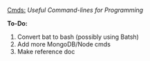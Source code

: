 <emphasis><a href = "https://github.com/Sondro/Cmds">Cmds:</emphasis></a> <i>Useful Command-lines for Programming</i>

**To-Do:**
1. Convert bat to bash (possibly using Batsh)
2. Add more MongoDB/Node cmds
3. Make reference doc
